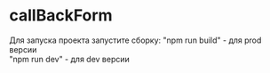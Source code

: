# callBackForm
Для запуска проекта запустите сборку:
"npm run build" - для prod версии  
"npm run dev" - для dev версии 